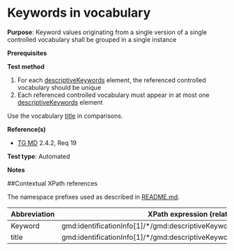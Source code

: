 # Keywords in vocabulary

**Purpose**: Keyword values originating from a single version of a single controlled vocabulary
shall be grouped in a single instance

**Prerequisites**

**Test method**

1. For each [descriptiveKeywords](#keyword) element, the referenced controlled vocabulary should be unique 
2. Each referenced controlled vocabulary must appear in at most one [descriptiveKeywords](#keyword) element

Use the vocabulary [title](#title) in comparisons.

**Reference(s)**	 

* [TG MD](./README#ref_TG_MD) 2.4.2, Req 19

**Test type**: Automated

**Notes**

##Contextual XPath references

The namespace prefixes used as described in [README.md](./README#namespaces).

Abbreviation                                   |  XPath expression (relative to gmd:MD_Metadata)
-----------------------------------------------| -------------------------------------------------------------------------
<a name="keyword"></a> Keyword   | gmd:identificationInfo[1]/\*/gmd:descriptiveKeywords
<a name="title"></a> title  | gmd:identificationInfo[1]/\*/gmd:descriptiveKeywords/\*/gmd:thesaurusName/gmd:CI_Citation/gmd:title
